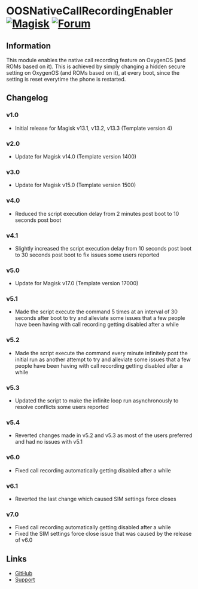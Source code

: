 # OOSNativeCallRecordingEnabler [![Magisk](https://img.shields.io/badge/Magisk-17%2B-00B39B.svg?style=flat-square)](https://forum.xda-developers.com/apps/magisk/official-magisk-v7-universal-systemless-t3473445) [![Forum](https://img.shields.io/badge/XDA-Forums-f59714.svg?style=flat-square)](https://forum.xda-developers.com/oneplus-5/themes/app-enable-call-recording-boot-t3634292)

## Information
This module enables the native call recording feature on OxygenOS (and ROMs based on it). This is achieved by simply changing a hidden secure setting on OxygenOS (and ROMs based on it), at every boot, since the setting is reset everytime the phone is restarted.

## Changelog
### v1.0
- Initial release for Magisk v13.1, v13.2, v13.3 (Template version 4)

### v2.0
- Update for Magisk v14.0 (Template version 1400)

### v3.0
- Update for Magisk v15.0 (Template version 1500)

### v4.0
- Reduced the script execution delay from 2 minutes post boot to 10 seconds post boot

### v4.1
- Slightly increased the script execution delay from 10 seconds post boot to 30 seconds post boot to fix issues some users reported

### v5.0
- Update for Magisk v17.0 (Template version 17000)

### v5.1
- Made the script execute the command 5 times at an interval of 30 seconds after boot to try and alleviate some issues that a few people have been having with call recording getting disabled after a while

### v5.2
- Made the script execute the command every minute infinitely post the initial run as another attempt to try and alleviate some issues that a few people have been having with call recording getting disabled after a while

### v5.3
- Updated the script to make the infinite loop run asynchronously to resolve conflicts some users reported

### v5.4
- Reverted changes made in v5.2 and v5.3 as most of the users preferred and had no issues with v5.1

### v6.0
- Fixed call recording automatically getting disabled after a while

### v6.1
- Reverted the last change which caused SIM settings force closes

### v7.0
- Fixed call recording automatically getting disabled after a while
- Fixed the SIM settings force close issue that was caused by the release of v6.0

## Links
* [GitHub](https://github.com/Magisk-Modules-Repo/OOSNativeCallRecordingEnabler)
* [Support](https://forum.xda-developers.com/oneplus-5/themes/app-enable-call-recording-boot-t3634292)
